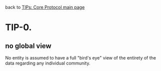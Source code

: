 back to [TIPs: Core Protocol main page](https://github.com/wds4/tapestry-protocol/blob/main/tips/core-protocol/README.md)

TIP-0.
=====

no global view
-----

No entity is assumed to have a full "bird's eye" view of the entirety of the data regarding any individual community.
